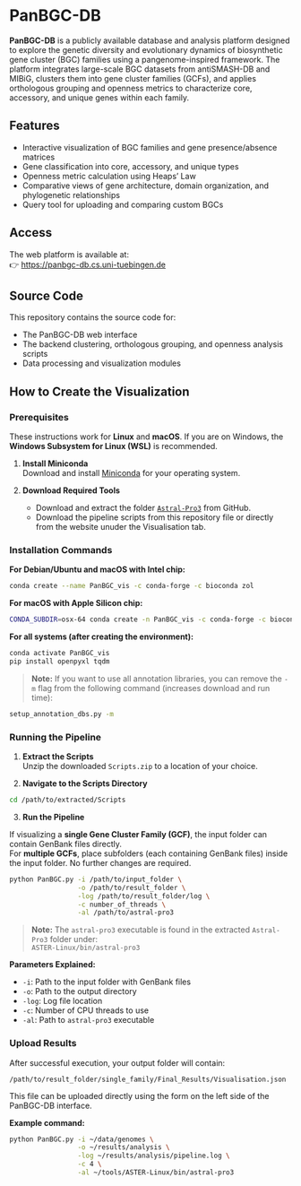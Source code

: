 # PanBGC-DB

**PanBGC-DB** is a publicly available database and analysis platform designed to explore the genetic diversity and evolutionary dynamics of biosynthetic gene cluster (BGC) families using a pangenome-inspired framework. The platform integrates large-scale BGC datasets from antiSMASH-DB and MIBiG, clusters them into gene cluster families (GCFs), and applies orthologous grouping and openness metrics to characterize core, accessory, and unique genes within each family.

## Features

- Interactive visualization of BGC families and gene presence/absence matrices  
- Gene classification into core, accessory, and unique types  
- Openness metric calculation using Heaps’ Law  
- Comparative views of gene architecture, domain organization, and phylogenetic relationships  
- Query tool for uploading and comparing custom BGCs  

## Access

The web platform is available at:  
👉 https://panbgc-db.cs.uni-tuebingen.de

## Source Code

This repository contains the source code for:
- The PanBGC-DB web interface
- The backend clustering, orthologous grouping, and openness analysis scripts
- Data processing and visualization modules

## How to Create the Visualization

### Prerequisites

These instructions work for **Linux** and **macOS**. If you are on Windows, the **Windows Subsystem for Linux (WSL)** is recommended.

1. **Install Miniconda**  
   Download and install [Miniconda](https://docs.conda.io/en/latest/miniconda.html) for your operating system.

2. **Download Required Tools**  
   - Download and extract the folder [`Astral-Pro3`](https://github.com/chaoszhang/ASTER/blob/master/tutorial/astral-pro3.md) from GitHub.  
   - Download the pipeline scripts from this repository file or directly from the website unuder the Visualisation tab.

### Installation Commands

**For Debian/Ubuntu and macOS with Intel chip:**
```bash
conda create --name PanBGC_vis -c conda-forge -c bioconda zol
```

**For macOS with Apple Silicon chip:**
```bash
CONDA_SUBDIR=osx-64 conda create -n PanBGC_vis -c conda-forge -c bioconda zol
```

**For all systems (after creating the environment):**
```bash
conda activate PanBGC_vis
pip install openpyxl tqdm
```

> **Note:** If you want to use all annotation libraries, you can remove the `-m` flag from the following command (increases download and run time):
```bash
setup_annotation_dbs.py -m
```

### Running the Pipeline

1. **Extract the Scripts**  
   Unzip the downloaded `Scripts.zip` to a location of your choice.

2. **Navigate to the Scripts Directory**
```bash
cd /path/to/extracted/Scripts
```

3. **Run the Pipeline**

If visualizing a **single Gene Cluster Family (GCF)**, the input folder can contain GenBank files directly.  
For **multiple GCFs**, place subfolders (each containing GenBank files) inside the input folder. No further changes are required.

```bash
python PanBGC.py -i /path/to/input_folder \
                 -o /path/to/result_folder \
                 -log /path/to/result_folder/log \
                 -c number_of_threads \
                 -al /path/to/astral-pro3
```

> **Note:** The `astral-pro3` executable is found in the extracted `Astral-Pro3` folder under:  
> `ASTER-Linux/bin/astral-pro3`

**Parameters Explained:**
- `-i`: Path to the input folder with GenBank files
- `-o`: Path to the output directory
- `-log`: Log file location
- `-c`: Number of CPU threads to use
- `-al`: Path to `astral-pro3` executable

### Upload Results

After successful execution, your output folder will contain:
```
/path/to/result_folder/single_family/Final_Results/Visualisation.json
```

This file can be uploaded directly using the form on the left side of the PanBGC-DB interface.

**Example command:**
```bash
python PanBGC.py -i ~/data/genomes \
                 -o ~/results/analysis \
                 -log ~/results/analysis/pipeline.log \
                 -c 4 \
                 -al ~/tools/ASTER-Linux/bin/astral-pro3
```

